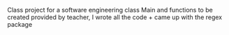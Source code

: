Class project for a software engineering class
Main and functions to be created provided by teacher, I wrote all the code + came up with the regex package
